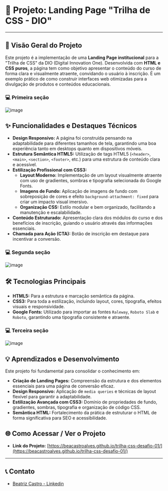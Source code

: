 # 🚀 Projeto: Landing Page "Trilha de CSS - DIO"

---

## 🎯 Visão Geral do Projeto

Este projeto é a implementação de uma **Landing Page institucional** para a "Trilha de CSS" da DIO (Digital Innovation One). Desenvolvida com **HTML e CSS puros**, a página tem como objetivo apresentar o conteúdo do curso de forma clara e visualmente atraente, convidando o usuário à inscrição. É um exemplo prático de como construir interfaces web otimizadas para a divulgação de produtos e conteúdos educacionais.

### 💻 Primeira seção
![image](https://github.com/user-attachments/assets/1fdfada8-a438-49a5-9a9c-b48877235263)

## ✨ Funcionalidades e Destaques Técnicos

* **Design Responsivo:** A página foi construída pensando na adaptabilidade para diferentes tamanhos de tela, garantindo uma boa experiência tanto em desktops quanto em dispositivos móveis.
* **Estrutura Semântica HTML5:** Utilização de tags HTML5 (`<header>`, `<main>`, `<section>`, `<footer>`, etc.) para uma estrutura de conteúdo clara e acessível.
* **Estilização Profissional com CSS3:**
    * **Layout Moderno:** Implementação de um layout visualmente atraente com uso de gradientes, sombras e tipografia selecionada do Google Fonts.
    * **Imagens de Fundo:** Aplicação de imagens de fundo com sobreposição de cores e efeito `background-attachment: fixed` para criar um impacto visual imersivo.
    * **Organização CSS:** Estilo modular e bem organizado, facilitando a manutenção e escalabilidade.
* **Conteúdo Estruturado:** Apresentação clara dos módulos do curso e dos benefícios de inscrição, guiando o usuário através das informações essenciais.
* **Chamada para Ação (CTA):** Botão de inscrição em destaque para incentivar a conversão.

### 💻 Segunda seção
![image](https://github.com/user-attachments/assets/ed127718-8c1a-45b8-8fea-c85ae50f3241)


## 🛠️ Tecnologias Principais

* **HTML5:** Para a estrutura e marcação semântica da página.
* **CSS3:** Para toda a estilização, incluindo layout, cores, tipografia, efeitos visuais e responsividade.
* **Google Fonts:** Utilizado para importar as fontes `Raleway`, `Roboto Slab` e `Roboto`, garantindo uma tipografia consistente e atraente.

### 💻 Terceira seção
![image](https://github.com/user-attachments/assets/276694f5-c4e2-4460-a57b-1f3b03a1697a)

## 💡 Aprendizados e Desenvolvimento

Este projeto foi fundamental para consolidar o conhecimento em:

* **Criação de Landing Pages:** Compreensão da estrutura e dos elementos essenciais para uma página de conversão eficaz.
* **Design Responsivo:** Aplicação de `media queries` e técnicas de layout flexível para garantir a adaptabilidade.
* **Estilização Avançada com CSS3:** Domínio de propriedades de fundo, gradientes, sombras, tipografia e organização de código CSS.
* **Semântica HTML:** Fortalecimento da prática de estruturar o HTML de forma significativa para SEO e acessibilidade.

## 🌐 Como Acessar / Ver o Projeto

* **Link do Projeto:** [https://beacastroalves.github.io/trilha-css-desafio-01/](https://beacastroalves.github.io/trilha-css-desafio-01/)

---

## 📞 Contato

* [Beatriz Castro - Linkedin](https://www.linkedin.com/in/beatrizdecastroalves/)
